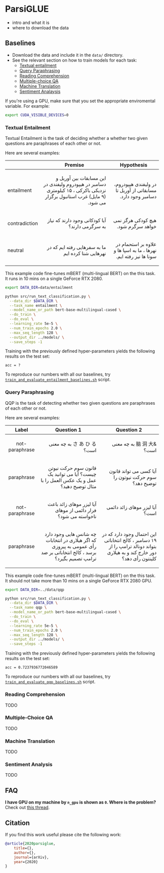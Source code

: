 # ParsiGLUE
 - intro and what it is 
 - where to download the data 


## Baselines  
 - Download the data and include it in the `data/` directory.  
 - See the relevant section on how to train models for each task:   
    * [Textual entailment](#textual-entailment) 
    * [Query Paraphrasing](#query-paraphrasing) 
    * [Reading Comprehension](#reading-comprehension)
    * [Multiple-choice QA](#multiple-choice-qa)
    * [Machine Translation](#machine-translation) 
    * [Sentiment Analaysis](#sentiment-analysis) 
   
If you're using a GPU, make sure that you set the appropriate enviromental variable. For example: 
```bash
export CUDA_VISIBLE_DEVICES=0
```    
   
### Textual Entailment 
Textual Entailment is the task of deciding whether a  whether two given questions are paraphrases of each other or not. 

Here are several examples: 

|   | Premise | Hypothesis |
| --- | :---: | :---: |
|  entailment | <p dir='rtl' align='right'> این مسابقات بین آوریل و دسامبر در هیپودروم ولیفندی در نزدیکی باکرکی ، ۱۵ کیلومتری (۹ مایل) غرب استانبول برگزار می شود. </p>  | <p dir='rtl' align='right'> در ولیفندی هیپودروم، مسابقاتی از آوریل تا دسامبر وجود دارد. </p> |
|  contradiction | <p dir='rtl' align='right'> آیا کودکانی وجود دارند که نیاز به سرگرمی دارند؟ </p> | <p dir='rtl' align='right'> هیچ کودکی هرگز نمی خواهد سرگرم شود. </p> |
|  neutral | <p dir='rtl' align='right'> ما به سفرهایی رفته ایم که در نهرهایی شنا کرده ایم </p> | <p dir='rtl' align='right'> علاوه بر استحمام در نهرها ، ما به اسپا ها و سونا ها نیز رفته ایم. </p> |


 This example code fine-tunes mBERT (multi-lingual BERT) on the this task. 
 It runs in 10 mins on a single GeForce RTX 2080. 

```bash 
export DATA_DIR=data/entailment

python src/run_text_classification.py \
  --data_dir $DATA_DIR \
  --task_name entailment \
  --model_name_or_path bert-base-multilingual-cased \
  --do_train \
  --do_eval \
  --learning_rate 5e-5 \
  --num_train_epochs 2.0 \
  --max_seq_length 128 \
  --output_dir ../models/ \
  --save_steps -1
```

Training with the previously defined hyper-parameters yields the following results on the test set:
 
```
acc = ?
```

To reproduce our numbers with all our baselines, try [`train_and_evaluate_entailment_baselines.sh`](scripts/train_and_evaluate_entailment_baselines.sh) script.

 
 ### Query Paraphrasing 
 QQP is the task of detecting whether two given questions are paraphrases of each other or not.
 
 Here are several examples:  

|  Label | Question 1 | Question 2 |
| :---: | :---: | :---: |
|  not-paraphrase | <p dir='rtl' align='right'>さ あ ひ る به چه معنی است؟</p>  | <p dir='rtl' align='right'> &脑 洞 大 به چه معنی است؟</p> |
|  paraphrase | <p dir='rtl' align='right'> قانون سوم حرکت نیوتن چیست؟ آیا می توانید یک عمل و یک عکس العمل را با مثال توضیح دهید؟ </p>| <p dir='rtl' align='right'> آیا کسی می تواند قانون سوم حرکت نیوتون را توضیح دهد؟ </p> |
|  not-paraphrase | <p dir='rtl' align='right'> آیا لیزر موهای زائد باعث فرار دائمی از موهای ناخواسته می شود؟ </p>| <p dir='rtl' align='right'> آیا لیزر موهای زائد دائمی است؟ </p> |
|  paraphrase | <p dir='rtl' align='right'> چه شانس هایی وجود دارد که اگر هیلاری در انتخابات رأی عمومی به پیروزی برسد ، کالح انتخاباتی بر ضد ترامپ تصمیم بگیرد؟ </p>|<p dir='rtl' align='right'> این احتمال وجود دارد که در ۱۹ دسامبر ، کالج انتخاباتی بتواند دونالد ترامپ را از دور خارج کند و به هیلاری کلینتون رأی دهد؟ </p> |

 This example code fine-tunes mBERT (multi-lingual BERT) on the this task. 
 It should not take more than 10 mins on a single GeForce RTX 2080 GPU. 

```bash 
export DATA_DIR=../data/qqp

python src/run_text_classification.py \
  --data_dir $DATA_DIR \
  --task_name qqp \
  --model_name_or_path bert-base-multilingual-cased \
  --do_train \
  --do_eval \
  --learning_rate 5e-5 \
  --num_train_epochs 2.0 \
  --max_seq_length 128 \
  --output_dir ../models/ \
  --save_steps -1
```

Training with the previously defined hyper-parameters yields the following results on the test set:
```
acc = 0.7237936772046589
```

To reproduce our numbers with all our baselines, try [`train_and_evaluate_qqp_baselines.sh`](scripts/train_and_evaluate_qqp_baselines.sh) script. 

 
### Reading Comprehension 
 TODO 
 
 ### Multiple-Choice QA 
 TODO 
 
 ### Machine Translation 
 TODO 
 
 ### Sentiment Analysis 
TODO 

## FAQ 
**I have GPU on my machine by `n_gpu` is shown as `0`. Where is the problem?** Check out [this thread](https://github.com/pytorch/pytorch/issues/15612).  

## Citation 
If you find this work useful please cite the following work: 
```bibtex 
@article{2020parsiglue,
    title={},
    author={},
    journal={arXiv},
    year={2020}
}
```